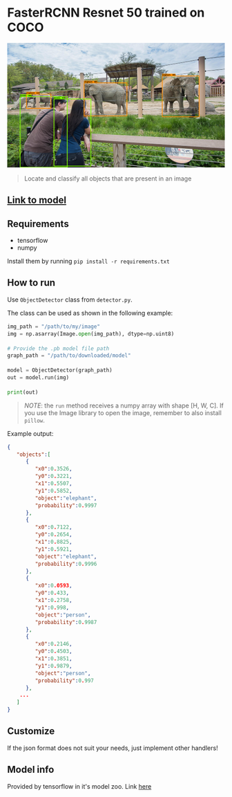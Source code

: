 # FasterRCNN Resnet 50 trained on COCO

![img](imgs/result.png)

> Locate and classify all objects that are present in an image

## [Link to model](https://github.com/iitzco/deepzoo/releases/download/model-upload-4/faster_rcnn_resnet50_coco_2018_01_28.zip)

## Requirements

* tensorflow
* numpy

Install them by running `pip install -r requirements.txt`

## How to run

Use `ObjectDetector` class from `detector.py`. 

The class can be used as shown in the following example:

```python
img_path = "/path/to/my/image"
img = np.asarray(Image.open(img_path), dtype=np.uint8)

# Provide the .pb model file path
graph_path = "/path/to/downloaded/model"

model = ObjectDetector(graph_path)
out = model.run(img)

print(out)
```

> *NOTE*: the `run` method receives a numpy array with shape [H, W, C]. If you use the Image library to open the image, remember to also install `pillow`.

Example output:

```json
{  
   "objects":[  
      {  
         "x0":0.3526,
         "y0":0.3221,
         "x1":0.5507,
         "y1":0.5852,
         "object":"elephant",
         "probability":0.9997
      },
      {  
         "x0":0.7122,
         "y0":0.2654,
         "x1":0.8825,
         "y1":0.5921,
         "object":"elephant",
         "probability":0.9996
      },
      {  
         "x0":0.0593,
         "y0":0.433,
         "x1":0.2758,
         "y1":0.998,
         "object":"person",
         "probability":0.9987
      },
      {  
         "x0":0.2146,
         "y0":0.4503,
         "x1":0.3851,
         "y1":0.9879,
         "object":"person",
         "probability":0.997
      },
    ...
   ]
}
```

## Customize

If the json format does not suit your needs, just implement other handlers!

## Model info

Provided by tensorflow in it's model zoo. Link [here](https://github.com/tensorflow/models/blob/master/research/object_detection/g3doc/detection_model_zoo.md)
